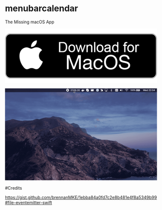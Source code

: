 # menubarcalendar
The Missing macOS App 

[![button](mac-download-button.png)](https://github.com/ziosa/menubarcalendar/releases/download/v1.1.0/menubarcalendar-1.1.0.dmg)

![](menubarcalendar.gif)


#Credits

https://gist.github.com/brennanMKE/1ebba84a0fd7c2e8b481e4f8a5349b99#file-eventemitter-swift


